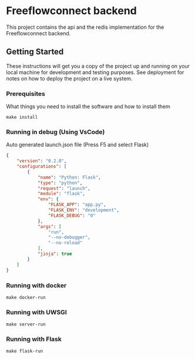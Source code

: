 # Freeflowconnect backend

This project contains the api and the redis implementation for the Freeflowconnect backend.

## Getting Started

These instructions will get you a copy of the project up and running on your local machine for development and testing purposes. See deployment for notes on how to deploy the project on a live system.

### Prerequisites

What things you need to install the software and how to install them

```
make install
```

### Running in debug (Using VsCode)

Auto generated launch.json file (Press F5 and select Flask)

```json
{
    "version": "0.2.0",
    "configurations": [
        {
            "name": "Python: Flask",
            "type": "python",
            "request": "launch",
            "module": "flask",
            "env": {
                "FLASK_APP": "app.py",
                "FLASK_ENV": "development",
                "FLASK_DEBUG": "0"
            },
            "args": [
                "run",
                "--no-debugger",
                "--no-reload"
            ],
            "jinja": true
        }
    ]
}
```

### Running with docker

```
make docker-run
```


### Running with UWSGI

```
make server-run
```

### Running with Flask

```
make flask-run
```

